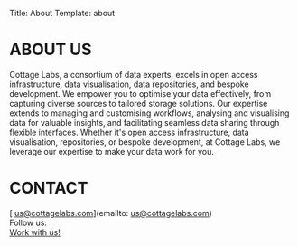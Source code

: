 Title: About
Template: about

# ABOUT US

Cottage Labs, a consortium of data experts, excels in open access infrastructure, data visualisation, data repositories, and bespoke development. We empower you to optimise your data effectively, from capturing diverse sources to tailored storage solutions. Our expertise extends to managing and customising workflows, analysing and visualising data for valuable insights, and facilitating seamless data sharing through flexible interfaces. Whether it's open access infrastructure, data visualisation, repositories, or bespoke development, at Cottage Labs, we leverage our expertise to make your data work for you.

# CONTACT

<span class="tag tag--red">[<i class="fa fa-envelope"></i> us@cottagelabs.com](emailto: us@cottagelabs.com)</span><br>
Follow us: [<i class="fa fa-twitter"></i>](https://twitter.com) [<i class="fa fa-linkedin"></i>](https://linkedin.com) [<i class="fa fa-facebook"></i>](https://facebook.com)<br>
[Work with us!](/workwithus)<br>


